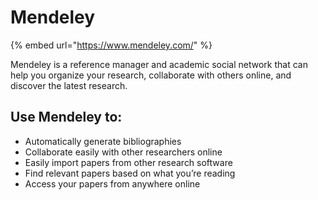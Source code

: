 # Mendeley

{% embed url="https://www.mendeley.com/" %}

Mendeley is a  reference manager and academic social network that can help you organize your research, collaborate with others online, and discover the latest research.

## Use Mendeley to:

- Automatically generate bibliographies
- Collaborate easily with other researchers online
- Easily import papers from other research software
- Find relevant papers based on what you’re reading
- Access your papers from anywhere online


